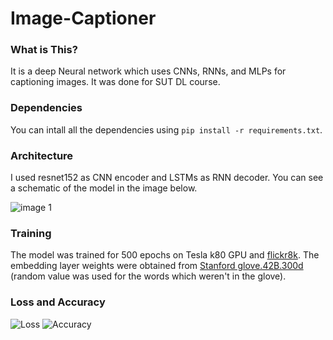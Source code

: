 # Image-Captioner

### What is This?
It is a deep Neural network which uses CNNs, RNNs, and MLPs for captioning images. It was done for SUT DL course.

### Dependencies
You can intall all the dependencies using `pip install -r requirements.txt`.

### Architecture

I used resnet152 as CNN encoder and LSTMs as RNN decoder. You can see a schematic of the model in the image below.

![image 1](http://ee.sharif.edu/~amin/static/Deep/captioner_model.png)


### Training

The model was trained for 500 epochs on Tesla k80 GPU and [flickr8k](https://www.kaggle.com/adityajn105/flickr8k). The embedding layer weights were obtained from [Stanford glove.42B.300d](http://nlp.stanford.edu/data/glove.42B.300d.zip) (random value was used for the words which weren't in the glove).

### Loss and Accuracy

![Loss](http://ee.sharif.edu/~amin/static/Deep/captioner_loss.png)
![Accuracy](http://ee.sharif.edu/~amin/static/Deep/captioner_acc.png)

<!-- 
### Some Test Images

| ![image 1](http://ee.sharif.edu/~amin/static/Deep/captioner_1.png)  | ![image 2](http://ee.sharif.edu/~amin/static/Deep/captioner_2.png)|
| ------------- |-------------|
| ![image 3](http://ee.sharif.edu/~amin/static/Deep/captioner_3.png)  | ![image 4](http://ee.sharif.edu/~amin/static/Deep/captioner_4.png)|  -->
